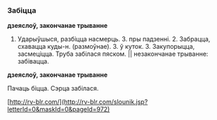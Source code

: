 ### Забіцца
**дзеяслоў, закончанае трыванне**

1. Ударыўшыся, разбіцца насмерць. З. пры падзенні. 2. Забрацца, схавацца куды-н. (размоўнае). З. ў куток. 3. Закупорыцца, засмеціцца. Труба забілася пяском. || незакончанае трыванне: забівацца.

**дзеяслоў, закончанае трыванне**

Пачаць біцца. Сэрца забілася.

<a rel="author">[http://rv-blr.com/](http://rv-blr.com/slounik.jsp?letterId=0&maskId=0&pageId=972)</a>
